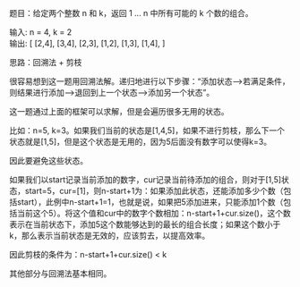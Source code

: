 题目：给定两个整数 n 和 k，返回 1 ... n 中所有可能的 k 个数的组合。

输入: n = 4, k = 2  
输出:
[
  [2,4],
  [3,4],
  [2,3],
  [1,2],
  [1,3],
  [1,4],
]   

思路：回溯法 + 剪枝   

很容易想到这一题用回溯法解。递归地进行以下步骤：“添加状态-->若满足条件，则结果进行添加-->退回到上一个状态-->添加另一个状态”。   

这一题通过上面的框架可以求解，但是会遍历很多无用的状态。   

比如：n=5, k=3。如果我们当前的状态是[1,4,5]，如果不进行剪枝，那么下一个状态就是[1,5]，但是这个状态是无用的，因为5后面没有数字可以使得k=3。   

因此要避免这些状态。   

如果我们以start记录当前添加的数字，cur记录当前待添加的组合，则对于[1,5]状态，start=5，cur=[1]，则n-start+1为：如果添加此状态，还能添加多少个数（包括start），此例中n-start+1=1，也就是说，如果把5添加进来，只能添加1个数（包括当前这个5）。将这个值和cur中的数字个数相加：n-start+1+cur.size()，这个数表示在当前状态下，添加5这个数能够达到的最长的组合长度；如果这个数小于k，那么表示当前状态是无效的，应该剪去，以提高效率。   

因此剪枝的条件为：n-start+1+cur.size() < k   

其他部分与回溯法基本相同。   
